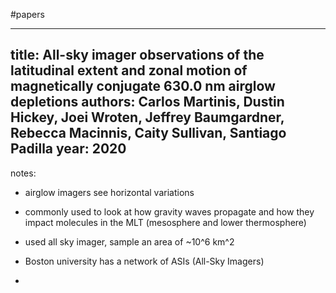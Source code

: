 #papers

---
title: All-sky imager observations of the latitudinal extent and zonal motion of magnetically conjugate 630.0 nm airglow depletions
authors: Carlos Martinis, Dustin Hickey, Joei Wroten, Jeffrey Baumgardner, Rebecca Macinnis, Caity Sullivan, Santiago Padilla
year: 2020
---
notes:
- airglow imagers see horizontal variations

- commonly used to look at how gravity waves propagate and how they impact molecules in the MLT (mesosphere and lower thermosphere)

- used all sky imager, sample an area of ~10^6 km^2

- Boston university has a network of ASIs (All-Sky Imagers)
- 